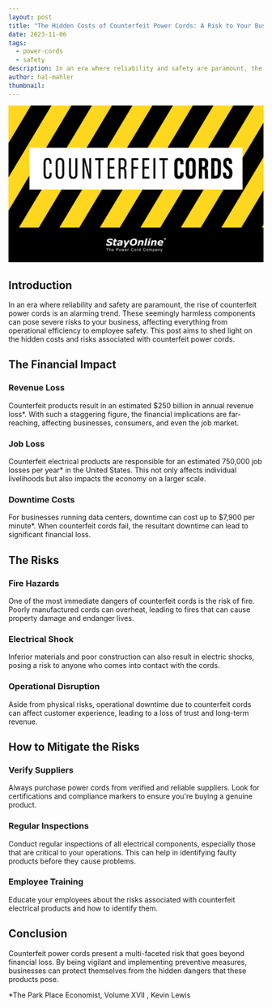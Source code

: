 ```yaml
---
layout: post
title: "The Hidden Costs of Counterfeit Power Cords: A Risk to Your Business"
date: 2023-11-06
tags:
  - power-cords
  - safety
description: In an era where reliability and safety are paramount, the rise of counterfeit power cords is an alarming trend.
author: hal-mahler
thumbnail:
---
```

![The Hidden Costs of Counterfeit Power Cords: A Risk to Your Business](/assets/images/posts/counterfeit-cords-02.jpg "The Hidden Costs of Counterfeit Power Cords: A Risk to Your Business")

## Introduction

In an era where reliability and safety are paramount, the rise of counterfeit power cords is an alarming trend. These seemingly harmless components can pose severe risks to your business, affecting everything from operational efficiency to employee safety. This post aims to shed light on the hidden costs and risks associated with counterfeit power cords.

## The Financial Impact

### Revenue Loss

Counterfeit products result in an estimated $250 billion in annual revenue loss*. With such a staggering figure, the financial implications are far-reaching, affecting businesses, consumers, and even the job market.

### Job Loss

Counterfeit electrical products are responsible for an estimated 750,000 job losses per year* in the United States. This not only affects individual livelihoods but also impacts the economy on a larger scale.

### Downtime Costs

For businesses running data centers, downtime can cost up to $7,900 per minute*. When counterfeit cords fail, the resultant downtime can lead to significant financial loss.

## The Risks

### Fire Hazards

One of the most immediate dangers of counterfeit cords is the risk of fire. Poorly manufactured cords can overheat, leading to fires that can cause property damage and endanger lives.

### Electrical Shock

Inferior materials and poor construction can also result in electric shocks, posing a risk to anyone who comes into contact with the cords.

### Operational Disruption

Aside from physical risks, operational downtime due to counterfeit cords can affect customer experience, leading to a loss of trust and long-term revenue.

## How to Mitigate the Risks

### Verify Suppliers

Always purchase power cords from verified and reliable suppliers. Look for certifications and compliance markers to ensure you're buying a genuine product.

### Regular Inspections

Conduct regular inspections of all electrical components, especially those that are critical to your operations. This can help in identifying faulty products before they cause problems.

### Employee Training

Educate your employees about the risks associated with counterfeit electrical products and how to identify them.

## Conclusion

Counterfeit power cords present a multi-faceted risk that goes beyond financial loss. By being vigilant and implementing preventive measures, businesses can protect themselves from the hidden dangers that these products pose.

*The Park Place Economist, Volume XVII , Kevin Lewis